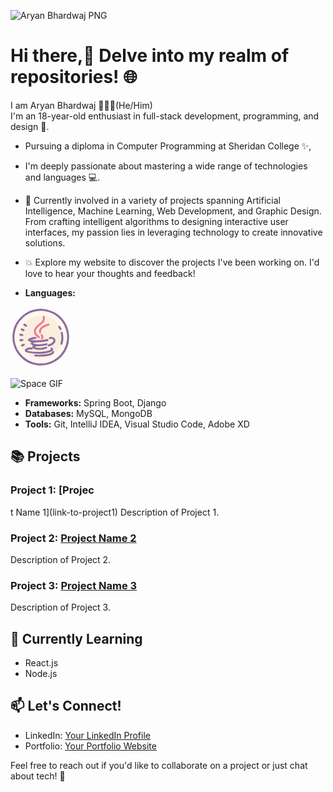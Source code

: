 ![Aryan Bhardwaj PNG](https://github.com/AryanBhardwaj789/AryanBhardwaj789/raw/main/ARYAN%20BHARDWAJ.png)
# Hi there,👋 Delve into my realm of repositories! 🌐

I am Aryan Bhardwaj 🙋🏻‍♂️(He/Him) <br>
I'm an 18-year-old enthusiast in full-stack development, programming, and design 🚀. 
            
- Pursuing a diploma in Computer Programming at Sheridan College ✨,
- I'm deeply passionate about mastering a wide range of technologies and languages 💻.
- 🚀 Currently involved in a variety of projects spanning Artificial Intelligence, Machine Learning, Web Development, and Graphic Design. From crafting intelligent algorithms to designing interactive user interfaces, my passion lies in leveraging technology to create innovative solutions.
- 💥 Explore my website to discover the projects I've been working on. I'd love to hear your thoughts and feedback!

- **Languages:**
<svg xmlns="http://www.w3.org/2000/svg" x="0px" y="0px" width="100" height="100" viewBox="0 0 64 64">
<path fill="#fff7f0" d="M31 3A28 28 0 1 0 31 59A28 28 0 1 0 31 3Z" transform="rotate(-83.33 31 31)"></path><path fill="#faefde" d="M31,53a22.38,22.38,0,0,1-2.59-.15A22,22,0,0,1,31,9a22.38,22.38,0,0,1,2.59.15A22,22,0,0,1,31,53Z"></path><path fill="#8d6c9f" d="M53.75,13A29,29,0,1,0,8.25,49,28.81,28.81,0,0,0,27.63,59.8a29.53,29.53,0,0,0,3.43.2A29,29,0,0,0,53.75,13Zm4.07,21.12A27,27,0,0,1,4.18,27.86,27,27,0,0,1,30.95,4a27.39,27.39,0,0,1,3.19.19A27,27,0,0,1,57.82,34.14Z"></path><path fill="#8d6c9f" d="M10 29.55l2 .23h.12a1 1 0 0 0 .11-2l-2-.23a1 1 0 1 0-.23 2zM13.19 33.74a1 1 0 0 0-1.13-.84l-2 .29a1 1 0 0 0 .14 2h.15l2-.29A1 1 0 0 0 13.19 33.74zM15.26 20.21a1 1 0 1 0 1.19-1.6l-1.6-1.19A1 1 0 1 0 13.65 19zM13.2 37.86l-1.84.79a1 1 0 1 0 .79 1.84L14 39.7a1 1 0 1 0-.79-1.84zM11.15 24l1.86.74a1 1 0 0 0 .74-1.86l-1.86-.74A1 1 0 0 0 11.15 24zM49.47 19.54a1 1 0 0 0-.35 1.37 20.89 20.89 0 0 1 1.06 2A1 1 0 1 0 52 22.11a23.06 23.06 0 0 0-1.16-2.23A1 1 0 0 0 49.47 19.54zM51.52 26.87a21.1 21.1 0 0 1-.31 10.73 1 1 0 0 0 .68 1.24 1 1 0 0 0 .28 0 1 1 0 0 0 1-.72 23.1 23.1 0 0 0 .34-11.75 1 1 0 0 0-1.95.45z"></path><path fill="#ed7899" d="M29.81 22.6a4.92 4.92 0 0 0-.48 4A1 1 0 1 0 31.25 26a3 3 0 0 1 .29-2.4c1.41-2.45 6-4.06 7.61-4.47a1 1 0 0 0-.49-1.94C38.39 17.25 31.93 18.91 29.81 22.6zM31.54 33.11a1 1 0 0 0 1.38-.29 3.55 3.55 0 0 0-.3-4.53 1 1 0 1 0-1.51 1.31 1.56 1.56 0 0 1 .14 2.12A1 1 0 0 0 31.54 33.11z"></path><path fill="#8d6c9f" d="M43.67,44.11c.24-.68,0-1.61-1.2-2.17a1,1,0,0,0-1,1.75c-2,1.55-13,3.9-23.76,1.19a4.49,4.49,0,0,1-.87-.34c.84-.67,3.66-1.35,4.36-1a1,1,0,0,0,1.15-1.64c-1.44-1-4.9-.07-6.31.77-1.23.74-1.41,1.54-1.34,2.09.17,1.33,1.88,1.84,2.49,2a45.8,45.8,0,0,0,11,1.29C36.18,48.1,42.93,46.23,43.67,44.11Z"></path><path fill="#8d6c9f" d="M21.39,35.94a1.66,1.66,0,0,0-.6,1.83c.24.76,1.11,1.36,2.39,1.79a1.91,1.91,0,0,0-.85,1.16,1.74,1.74,0,0,0,.73,1.75c1.08.88,3.58,1.53,6.53,1.53A19,19,0,0,0,37,42.57a1,1,0,0,0-.79-1.84c-4.88,2.09-10.34,1.21-11.68.35a5.14,5.14,0,0,1,1-.36,9.59,9.59,0,0,1,2.38-.36,1,1,0,0,0,.15,0l1,0a29.89,29.89,0,0,0,8.17-1.13,1,1,0,0,0-.56-1.92c-6.37,1.87-12.49.85-13.8,0a5.21,5.21,0,0,1,1.25-.56,10.63,10.63,0,0,1,2.49-.46h0A49.7,49.7,0,0,0,38.09,35,1,1,0,0,0,37.58,33,44,44,0,0,1,26.66,34.3l-.07,0h-.23a28.28,28.28,0,0,1-5.79-.51,14.56,14.56,0,0,1,5-1,1,1,0,0,0,0-2,15.78,15.78,0,0,0-6.73,1.62c-1.26.78-1,1.72-.87,2C18.31,35.14,19.59,35.64,21.39,35.94Z"></path><path fill="#8d6c9f" d="M39.93,31a1,1,0,1,0,.66,1.89,2.82,2.82,0,0,1,2.84.38A1.59,1.59,0,0,1,44,34.89c-.32,1.38-2.21,2.69-5.07,3.51a1,1,0,0,0,.27,2,1,1,0,0,0,.27,0c5-1.42,6.18-3.73,6.47-5a3.59,3.59,0,0,0-1.14-3.52A4.82,4.82,0,0,0,39.93,31Z"></path><path fill="#ed7899" d="M28.55,31.87a1,1,0,1,0,1.18-1.62c-3.46-2.53-4.5-4.75-3.38-7.17a13.67,13.67,0,0,1,4.2-4.33c2.61-2,5.57-4.28,4.4-8.89a1,1,0,0,0-1.94.49c.81,3.18-.79,4.59-3.68,6.81a15.42,15.42,0,0,0-4.78,5C22.22,27.24,27,30.72,28.55,31.87Z"></path><path fill="#8d6c9f" d="M43.72,45.17a1,1,0,0,0-1.07.92c-.12,1.54-6.87,3.35-17.19,2.69a1,1,0,0,0-1.06.93,1,1,0,0,0,.93,1.06c.22,0,1.89.12,4.17.12,5.59,0,14.83-.61,15.14-4.65A1,1,0,0,0,43.72,45.17Z"></path>
</svg>

![Space GIF](https://github.com/AryanBhardwaj789/AryanBhardwaj789/raw/main/space.gif)





- **Frameworks:** Spring Boot, Django
- **Databases:** MySQL, MongoDB
- **Tools:** Git, IntelliJ IDEA, Visual Studio Code, Adobe XD

## 📚 Projects

### Project 1: [Projec
t Name 1](link-to-project1)
Description of Project 1.

### Project 2: [Project Name 2](link-to-project2)
Description of Project 2.

### Project 3: [Project Name 3](link-to-project3)
Description of Project 3.

## 🌱 Currently Learning

- React.js
- Node.js

## 📫 Let's Connect!

- LinkedIn: [Your LinkedIn Profile](link-to-linkedin)
- Portfolio: [Your Portfolio Website](link-to-portfolio)

Feel free to reach out if you'd like to collaborate on a project or just chat about tech! 🚀
